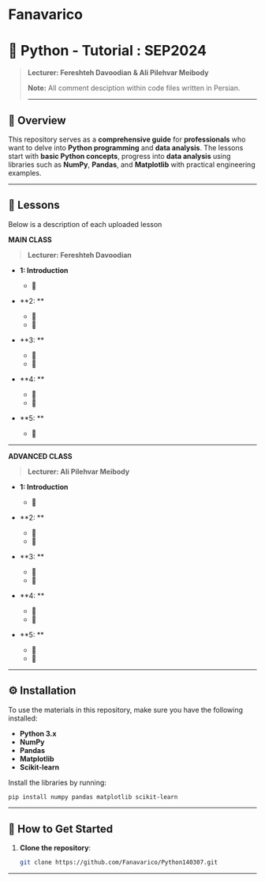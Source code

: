# Fanavarico

# 🐍 **Python - Tutorial : SEP2024**
> **Lecturer: Fereshteh Davoodian & Ali Pilehvar Meibody**
>
> 
> **Note:** All comment desciption within code files written in Persian.
>
> ---

## 📝 **Overview**

This repository serves as a **comprehensive guide** for **professionals** who want to delve into **Python programming** and **data analysis**. The lessons start with **basic Python concepts**, progress into **data analysis** using libraries such as **NumPy**, **Pandas**, and **Matplotlib** with practical engineering examples.

---
## 📖 **Lessons**
Below is a description of each uploaded lesson

 **MAIN CLASS**
 > **Lecturer: Fereshteh Davoodian**
- **1: Introduction**
  - 🔹 

- **2: **
  - 🔹 
  - 🔹 

- **3: **
  - 🔹 
  - 🔹 

- **4: **
  - 🔹 
  - 🔹

- **5: **
  - 🔹



---

 
 **ADVANCED CLASS**
 > **Lecturer: Ali Pilehvar Meibody**
- **1: Introduction**
  - 🔹 

- **2: **
  - 🔹 
  - 🔹 

- **3: **
  - 🔹 
  - 🔹 

- **4: **
  - 🔹 
  - 🔹

- **5: **
  - 🔹 
  - 🔹
 
---

## ⚙️ **Installation**

To use the materials in this repository, make sure you have the following installed:

- **Python 3.x**
- **NumPy**
- **Pandas**
- **Matplotlib**
- **Scikit-learn**

Install the libraries by running:

```bash
pip install numpy pandas matplotlib scikit-learn
```
---




## 💾 **How to Get Started**

1. **Clone the repository**:
   ```bash
   git clone https://github.com/Fanavarico/Python140307.git
---
